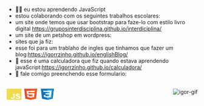 
- 👨‍🎓 eu estou aprendendo JavaScript
-  estou colaborando com os seguintes trabalhos escolares:
-  um site onde temos que usar bootstrap para faze-lo com estilo livro digital https://gruposinterdisciplina.github.io/interdiciplina/
-  um site de um petshop em wordpress:
-  sites que ja fiz: 
-  esse foi para um trablaho de ingles que tinhamos que fazer um blog:https://igorrzinho.github.io/englishBlog/
- :abacus: esse é uma calculadora que fiz quando estava aprendendo javaScript:https://igorrzinho.github.io/calculadora/
- 💬 fale comigo preenchendo esse formulario:
<div style="display: inline_block"><br>
  <img align="center" alt="Rafa-Js" height="30" width="40" src="https://raw.githubusercontent.com/devicons/devicon/master/icons/javascript/javascript-plain.svg">
  <img align="center" alt="Rafa-HTML" height="30" width="40" src="https://raw.githubusercontent.com/devicons/devicon/master/icons/html5/html5-original.svg">
  <img align="center" alt="Rafa-CSS" height="30" width="40" src="https://raw.githubusercontent.com/devicons/devicon/master/icons/css3/css3-original.svg">
  <img align="right" alt="igor-gif" src="">
</div>

